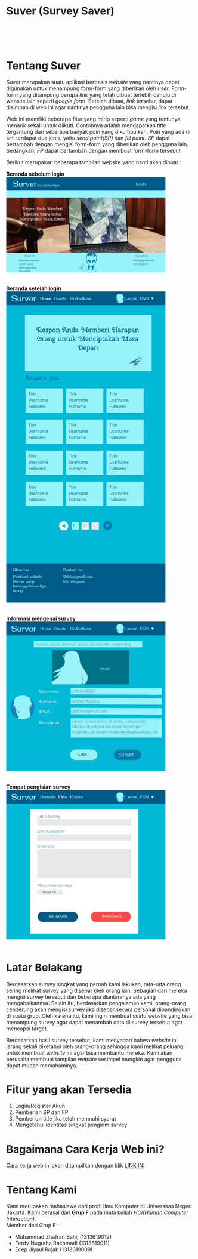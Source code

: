 <h1>Suver (Survey Saver)<h1>
<br>
<h1>Tentang Suver</h1>

<p>Suver merupakan suatu aplikasi berbasis <i>website</i> yang nantinya dapat digunakan untuk menampung form-form yang diberikan oleh <i>user</i>. Form-form yang ditampung berupa <i>link</i> yang telah dibuat terlebih dahulu di website lain seperti <i>google form</i>. Setelah dibuat, <i>link</i> tersebut dapat disimpan di web ini agar nantinya pengguna lain bisa mengisi <i>link</i> tersebut.</p>

<p>Web ini memiliki beberapa fitur yang mirip seperti <i>game</i> yang tentunya menarik sekali untuk diikuti. Contohnya adalah mendapatkan <i>title</i> tergantung dari seberapa banyak poin yang dikumpulkan. Poin yang ada di sini terdapat dua jenis, yaitu <i>send point(SP)</i> dan <i>fill point<FP></i>. <i>SP</i> dapat bertambah dengan mengisi form-form yang diberikan oleh pengguna lain. Sedangkan, <i>FP</i> dapat bertambah dengan membuat form-form tersebut</p>

Berikut merupakan beberapa tampilan website yang nanti akan dibuat :

<b>Beranda sebelum login</b><br>
<img src="Image/HomeBeforeLogin01.jpg" height="256" width="426.7"><br><br>

<b>Beranda setelah login</b><br>
<img src="Image/HomeAfterLogin.jpg" height="833.3" width="426.7"><br><br>

<b>Informasi mengenai survey </b><br>
<img src="Image/Show Survey.jpg" height="400" width="426.7"><br><br>

<b>Tempat pengisian survey</b><br>
<img src="Image/Send.jpg" height="400" width="426.7"><br><br>

<h1>Latar Belakang</h1>
<p>Berdasarkan survey singkat yang pernah kami lakukan, rata-rata orang sering melihat survey yang disebar oleh orang lain. Sebagian dari mereka mengisi survey tersebut dan beberapa diantaranya ada yang mengabaikannya. Selain itu, berdasarkan pengalaman kami, orang-orang cenderung akan mengisi survey jika disebar secara personal dibandingkan di suatu grup. Oleh karena itu, kami ingin membuat suatu website yang bisa menampung survey agar dapat menambah data di survey tersebut agar mencapai target.</p>

<p>Berdasarkan hasil survey tersebut, kami menyadari bahwa <i>website</i> ini jarang sekali diketahui oleh orang-orang sehingga kami melihat peluang untuk membuat <i>website</i> ini agar bisa membantu mereka. Kami akan berusaha membuat tampilan <i>website</i> sesimpel mungkin agar pengguna dapat mudah memahaminya.</p>

<h1>Fitur yang akan Tersedia</h1>
<ol>
  <li>Login/Register Akun</li>
  <li>Pemberian SP dan FP</li>
  <li>Pemberian title jika telah memnuhi syarat</li>
  <li>Mengetahui identitas singkat pengirim survey</li>
</ol>

<h1>Bagaimana Cara Kerja Web ini?</h1>
Cara kerja web ini akan ditampilkan dengan klik <a href="#">LINK INI</a>

<h1>Tentang Kami </h1>
Kami merupakan mahasiswa dari prodi Ilmu Komputer di Universitas Negeri Jakarta. Kami berasal dari <b>Grup F</b> pada mata kuliah <i>HCI(Human Computer Interaction)</i>. <br>
Member dari Grup F :
<ul>
  <li>Muhammad Zhafran Bahij (1313619012)</li>
  <li>Ferdy Nugraha Rachmadi (1313619011)</li>
  <li>Ecep Jiyaul Rojak (1313619009)</li>
</ul>
